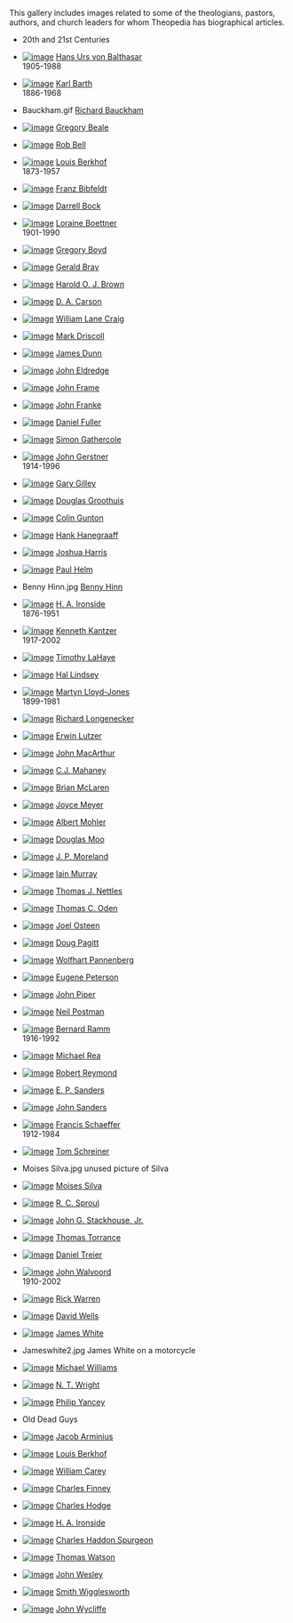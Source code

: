 This gallery includes images related to some of the theologians,
pastors, authors, and church leaders for whom Theopedia has
biographical articles.

-   20th and 21st Centuries
-   [![image](/images/thumb/3/30/Balthasar.jpg/73px-Balthasar.jpg.pagespeed.ce.HmeWXnQt9h.jpg)](/File:Balthasar.jpg)
    [Hans Urs von Balthasar](/Hans_Urs_von_Balthasar "Hans Urs von Balthasar")  
    1905-1988

-   [![image](/images/thumb/c/c1/Karl_barth.jpg/71px-Karl_barth.jpg.pagespeed.ce.r6Rdcw9fhN.jpg)](/File:Karl_barth.jpg)
    [Karl Barth](/Karl_Barth "Karl Barth")  
    1886-1968

-   Bauckham.gif
    [Richard Bauckham](/Richard_Bauckham "Richard Bauckham")

-   [![image](/images/thumb/f/f2/Beale.jpg/99px-Beale.jpg.pagespeed.ce.81u8YnWYuV.jpg)](/File:Beale.jpg)
    [Gregory Beale](/Gregory_Beale "Gregory Beale")

-   [![image](/images/thumb/f/f1/RBell1.jpg/91px-RBell1.jpg.pagespeed.ce.CZC4FZXgGy.jpg)](/File:RBell1.jpg)
    [Rob Bell](/Rob_Bell "Rob Bell")

-   [![image](/images/thumb/9/94/LouisBerkhof.jpg/93px-LouisBerkhof.jpg.pagespeed.ce.uTmX8SAfAZ.jpg)](/File:LouisBerkhof.jpg)
    [Louis Berkhof](/Louis_Berkhof "Louis Berkhof")  
    1873-1957

-   [![image](/images/thumb/6/6e/Bibfeldt.jpg/120px-Bibfeldt.jpg.pagespeed.ce.pNh2BMOdya.jpg)](/File:Bibfeldt.jpg)
    [Franz Bibfeldt](/index.php?title=Franz_Bibfeldt&action=edit&redlink=1 "Franz Bibfeldt (page does not exist)")

-   [![image](/images/thumb/a/a8/Bock.jpeg/96px-Bock.jpeg.pagespeed.ce.h1ytUMoh9V.jpg)](/File:Bock.jpeg)
    [Darrell Bock](/Darrell_Bock "Darrell Bock")

-   [![image](/images/thumb/5/5c/LoraineBoettner.jpg/94px-LoraineBoettner.jpg.pagespeed.ce.WhvJYOKm6N.jpg)](/File:LoraineBoettner.jpg)
    [Loraine Boettner](/Loraine_Boettner "Loraine Boettner")  
    1901-1990

-   [![image](/images/thumb/7/79/GregBoyd.jpg/81px-GregBoyd.jpg.pagespeed.ce.C7PvyZAVMT.jpg)](/File:GregBoyd.jpg)
    [Gregory Boyd](/Gregory_Boyd "Gregory Boyd")

-   [![image](/images/thumb/a/ac/Bray.jpg/99px-Bray.jpg.pagespeed.ce.IkUeN1sbu-.jpg)](/File:Bray.jpg)
    [Gerald Bray](/Gerald_Bray "Gerald Bray")

-   [![image](/images/thumb/1/10/HOJ_Brown.jpg/86px-HOJ_Brown.jpg.pagespeed.ce.DBCZI7WJ5k.jpg)](/File:HOJ_Brown.jpg)
    [Harold O. J. Brown](/Harold_O._J._Brown "Harold O. J. Brown")

-   [![image](/images/thumb/b/b8/Dacarson.jpg/77px-Dacarson.jpg.pagespeed.ce.wBA2Y9KGMh.jpg)](/File:Dacarson.jpg)
    [D. A. Carson](/D._A._Carson "D. A. Carson")

-   [![image](/images/0/03/Craig.jpg.pagespeed.ce.un169cdqPD.jpg)](/File:Craig.jpg)
    [William Lane Craig](/William_Lane_Craig "William Lane Craig")

-   [![image](/images/thumb/c/c3/Driscoll.jpg/82px-Driscoll.jpg.pagespeed.ce.LppC_-RGrc.jpg)](/File:Driscoll.jpg)
    [Mark Driscoll](/Mark_Driscoll "Mark Driscoll")

-   [![image](/images/thumb/0/08/Dunn.jpg/84px-Dunn.jpg.pagespeed.ce.tt61dtSJbu.jpg)](/File:Dunn.jpg)
    [James Dunn](/James_Dunn "James Dunn")

-   [![image](/images/thumb/2/2d/Johneldredge.jpg/94px-Johneldredge.jpg.pagespeed.ce.yVozI_H0rB.jpg)](/File:Johneldredge.jpg)
    [John Eldredge](/John_Eldredge "John Eldredge")

-   [![image](/images/thumb/2/21/Johnframe.jpg/94px-Johnframe.jpg.pagespeed.ce.dKVwNRvpH5.jpg)](/File:Johnframe.jpg)
    [John Frame](/John_Frame "John Frame")

-   [![image](/images/thumb/b/b4/Franke.jpg/90px-Franke.jpg.pagespeed.ce.50bszWSIRV.jpg)](/File:Franke.jpg)
    [John Franke](/John_Franke "John Franke")

-   [![image](/images/thumb/4/41/Fuller.jpg/90px-Fuller.jpg.pagespeed.ce.lT4zOE7xYr.jpg)](/File:Fuller.jpg)
    [Daniel Fuller](/Daniel_Fuller "Daniel Fuller")

-   [![image](/images/thumb/e/e4/SimonGathercole.jpg/111px-SimonGathercole.jpg.pagespeed.ce.FpiJRWVsvW.jpg)](/File:SimonGathercole.jpg)
    [Simon Gathercole](/Simon_Gathercole "Simon Gathercole")

-   [![image](/images/thumb/8/86/Gerstner.jpg/80px-Gerstner.jpg.pagespeed.ce.Szrq6A5UZ7.jpg)](/File:Gerstner.jpg)
    [John Gerstner](/John_Gerstner "John Gerstner")  
    1914-1996

-   [![image](/images/thumb/1/14/GaryEGilley.jpg/120px-GaryEGilley.jpg.pagespeed.ce.CVqVJ6cW_w.jpg)](/File:GaryEGilley.jpg)
    [Gary Gilley](/Gary_Gilley "Gary Gilley")

-   [![image](/images/thumb/6/6f/Groothuis.jpeg/91px-Groothuis.jpeg.pagespeed.ce.DQ3qK19t0r.jpg)](/File:Groothuis.jpeg)
    [Douglas Groothuis](/Douglas_Groothuis "Douglas Groothuis")

-   [![image](/images/thumb/f/f3/Gunton.jpg/81px-Gunton.jpg.pagespeed.ce.IkPDqG-Dla.jpg)](/File:Gunton.jpg)
    [Colin Gunton](/Colin_Gunton "Colin Gunton")

-   [![image](/images/thumb/1/13/Hanegraaff_Hank.png/90px-Hanegraaff_Hank.png.pagespeed.ce.RlyGVJ_SCd.png)](/File:Hanegraaff_Hank.png)
    [Hank Hanegraaff](/Hank_Hanegraaff "Hank Hanegraaff")

-   [![image](/images/thumb/c/ca/Joshharris.jpg/120px-Joshharris.jpg.pagespeed.ce.3YtVqBM-9G.jpg)](/File:Joshharris.jpg)
    [Joshua Harris](/Joshua_Harris "Joshua Harris")

-   [![image](/images/thumb/c/c8/Helm.jpg/100px-Helm.jpg.pagespeed.ce.FcD_tistLY.jpg)](/File:Helm.jpg)
    [Paul Helm](/Paul_Helm "Paul Helm")

-   Benny Hinn.jpg
    [Benny Hinn](/Benny_Hinn "Benny Hinn")

-   [![image](/images/thumb/a/af/Ironside.jpg/88px-Ironside.jpg.pagespeed.ce.Vr_3hyy1wE.jpg)](/File:Ironside.jpg)
    [H. A. Ironside](/H._A._Ironside "H. A. Ironside")  
    1876-1951

-   [![image](/images/thumb/9/92/Kantzer.jpg/117px-Kantzer.jpg.pagespeed.ce.xB6hZxJBy3.jpg)](/File:Kantzer.jpg)
    [Kenneth Kantzer](/Kenneth_Kantzer "Kenneth Kantzer")  
    1917-2002

-   [![image](/images/thumb/1/1f/LaHaye.jpg/106px-LaHaye.jpg.pagespeed.ce.oJgLFSDzfs.jpg)](/File:LaHaye.jpg)
    [Timothy LaHaye](/Timothy_LaHaye "Timothy LaHaye")

-   [![image](/images/thumb/3/33/Lindsey.jpg/89px-Lindsey.jpg.pagespeed.ce.aCvS9ZEFFx.jpg)](/File:Lindsey.jpg)
    [Hal Lindsey](/Hal_Lindsey "Hal Lindsey")

-   [![image](/images/thumb/1/1c/Martynlloyd-jones.jpg/120px-Martynlloyd-jones.jpg.pagespeed.ce.QODWPxvZpe.jpg)](/File:Martynlloyd-jones.jpg)
    [Martyn Lloyd-Jones](/Martyn_Lloyd-Jones "Martyn Lloyd-Jones")  
    1899-1981

-   [![image](/images/thumb/f/ff/Longenecker.jpg/86px-Longenecker.jpg.pagespeed.ce.k6PbtzvhMJ.jpg)](/File:Longenecker.jpg)
    [Richard Longenecker](/Richard_Longenecker "Richard Longenecker")

-   [![image](/images/thumb/3/38/LutzerErwin.jpg/80px-LutzerErwin.jpg.pagespeed.ce.YyqDEBgStK.jpg)](/File:LutzerErwin.jpg)
    [Erwin Lutzer](/Erwin_Lutzer "Erwin Lutzer")

-   [![image](/images/thumb/5/5c/JohnMacArthur.jpg/80px-JohnMacArthur.jpg.pagespeed.ce.E1A2qwszCJ.jpg)](/File:JohnMacArthur.jpg)
    [John MacArthur](/John_MacArthur "John MacArthur")

-   [![image](/images/thumb/5/52/Cjmahaney.jpg/88px-Cjmahaney.jpg.pagespeed.ce.n551rFDThn.jpg)](/File:Cjmahaney.jpg)
    [C.J. Mahaney](/C.J._Mahaney "C.J. Mahaney")

-   [![image](/images/thumb/4/4a/Brianmclaren.jpg/91px-Brianmclaren.jpg.pagespeed.ce.9Z1Urz1Ldl.jpg)](/File:Brianmclaren.jpg)
    [Brian McLaren](/Brian_McLaren "Brian McLaren")

-   [![image](/images/thumb/7/7a/Joycemeyer.jpg/120px-Joycemeyer.jpg.pagespeed.ce.m9bGu63uzc.jpg)](/File:Joycemeyer.jpg)
    [Joyce Meyer](/Joyce_Meyer "Joyce Meyer")

-   [![image](/images/thumb/1/12/Albert_mohler.jpg/96px-Albert_mohler.jpg.pagespeed.ce.1CXP4GRAry.jpg)](/File:Albert_mohler.jpg)
    [Albert Mohler](/Albert_Mohler "Albert Mohler")

-   [![image](/images/thumb/a/aa/Moo.jpg/93px-Moo.jpg.pagespeed.ce.DeQp6Q0swx.jpg)](/File:Moo.jpg)
    [Douglas Moo](/Douglas_Moo "Douglas Moo")

-   [![image](/images/b/be/Moreland.jpg.pagespeed.ce.qdCAn11RjP.jpg)](/File:Moreland.jpg)
    [J. P. Moreland](/J._P._Moreland "J. P. Moreland")

-   [![image](/images/5/58/Iain_murray.jpg.pagespeed.ce.XpAo5Hy2Ez.jpg)](/File:Iain_murray.jpg)
    [Iain Murray](/Iain_Murray "Iain Murray")

-   [![image](/images/thumb/3/36/Nettles.jpg/96px-Nettles.jpg.pagespeed.ce.m7fOj3YBJu.jpg)](/File:Nettles.jpg)
    [Thomas J. Nettles](/Thomas_J._Nettles "Thomas J. Nettles")

-   [![image](/images/thumb/3/30/Toden.jpg/91px-Toden.jpg.pagespeed.ce.Y5_LnDvSP7.jpg)](/File:Toden.jpg)
    [Thomas C. Oden](/Thomas_C._Oden "Thomas C. Oden")

-   [![image](/images/thumb/8/86/Joelosteen.jpg/97px-Joelosteen.jpg.pagespeed.ce.yKOFFg9Mu-.jpg)](/File:Joelosteen.jpg)
    [Joel Osteen](/Joel_Osteen "Joel Osteen")

-   [![image](/images/thumb/5/5f/Pagitt.jpg/80px-Pagitt.jpg.pagespeed.ce.6br6U9r7jk.jpg)](/File:Pagitt.jpg)
    [Doug Pagitt](/Doug_Pagitt "Doug Pagitt")

-   [![image](/images/thumb/1/10/Pannenberg.jpg/90px-Pannenberg.jpg.pagespeed.ce.105NIp_IQ4.jpg)](/File:Pannenberg.jpg)
    [Wolfhart Pannenberg](/Wolfhart_Pannenberg "Wolfhart Pannenberg")

-   [![image](/images/thumb/7/7c/EugenePeterson.jpg/100px-EugenePeterson.jpg.pagespeed.ce.km7u2HHlGW.jpg)](/File:EugenePeterson.jpg)
    [Eugene Peterson](/Eugene_Peterson "Eugene Peterson")

-   [![image](/images/thumb/a/ad/Johnpiper.jpg/95px-Johnpiper.jpg.pagespeed.ce.HniN3Dq6vc.jpg)](/File:Johnpiper.jpg)
    [John Piper](/John_Piper "John Piper")

-   [![image](/images/f/fd/Neil_postman.jpg.pagespeed.ce.O65VRott7q.jpg)](/File:Neil_postman.jpg)
    [Neil Postman](/Neil_Postman "Neil Postman")

-   [![image](/images/thumb/5/51/Ramm2.jpg/81px-Ramm2.jpg.pagespeed.ce.Z10tlOIcYi.jpg)](/File:Ramm2.jpg)
    [Bernard Ramm](/Bernard_Ramm "Bernard Ramm")  
    1916-1992

-   [![image](/images/thumb/3/33/Rea.jpeg/91px-Rea.jpeg.pagespeed.ce.Yt0ZtqJ3kZ.jpg)](/File:Rea.jpeg)
    [Michael Rea](/Michael_Rea "Michael Rea")

-   [![image](/images/thumb/a/a2/Robertreymond.jpg/89px-Robertreymond.jpg.pagespeed.ce.pwGQKHdQQx.jpg)](/File:Robertreymond.jpg)
    [Robert Reymond](/Robert_Reymond "Robert Reymond")

-   [![image](/images/thumb/1/12/Sanders.jpg/93px-Sanders.jpg.pagespeed.ce.kVeJx9vK_b.jpg)](/File:Sanders.jpg)
    [E. P. Sanders](/E._P._Sanders "E. P. Sanders")

-   [![image](/images/thumb/c/cb/JohnESanders.jpg/84px-JohnESanders.jpg.pagespeed.ce.glxBMkUZmr.jpg)](/File:JohnESanders.jpg)
    [John Sanders](/John_Sanders "John Sanders")

-   [![image](/images/thumb/8/8f/Francisschaeffer.jpg/101px-Francisschaeffer.jpg.pagespeed.ce.qkM9BpMsCU.jpg)](/File:Francisschaeffer.jpg)
    [Francis Schaeffer](/Francis_Schaeffer "Francis Schaeffer")  
    1912-1984

-   [![image](/images/thumb/a/ad/TomSchreiner.jpg/80px-TomSchreiner.jpg.pagespeed.ce.IfAtoZwfg7.jpg)](/File:TomSchreiner.jpg)
    [Tom Schreiner](/Tom_Schreiner "Tom Schreiner")

-   Moises Silva.jpg
    unused picture of Silva

-   [![image](/images/thumb/7/70/Silva.jpg/120px-Silva.jpg.pagespeed.ce.IGleEI6GpH.jpg)](/File:Silva.jpg)
    [Moises Silva](/Moises_Silva "Moises Silva")

-   [![image](/images/thumb/e/e2/Rcsproul.jpg/85px-Rcsproul.jpg.pagespeed.ce.GHmCpyO7pe.jpg)](/File:Rcsproul.jpg)
    [R. C. Sproul](/R._C._Sproul "R. C. Sproul")

-   [![image](/images/thumb/d/d4/Stackhouse.jpg/100px-Stackhouse.jpg.pagespeed.ce.6UymndhxlO.jpg)](/File:Stackhouse.jpg)
    [John G. Stackhouse, Jr.](/John_G._Stackhouse,_Jr. "John G. Stackhouse, Jr.")

-   [![image](/images/thumb/c/cd/Torrance.jpg/81px-Torrance.jpg.pagespeed.ce.MwHCZG1_72.jpg)](/File:Torrance.jpg)
    [Thomas Torrance](/Thomas_Torrance "Thomas Torrance")

-   [![image](/images/thumb/6/68/Treier.jpg/99px-Treier.jpg.pagespeed.ce.hx2_HFU44L.jpg)](/File:Treier.jpg)
    [Daniel Treier](/Daniel_Treier "Daniel Treier")

-   [![image](/images/thumb/9/9c/Walvoord.png/111px-Walvoord.png.pagespeed.ce.Teb8Bq_q2W.png)](/File:Walvoord.png)
    [John Walvoord](/John_Walvoord "John Walvoord")  
    1910-2002

-   [![image](/images/thumb/f/fc/Rickwarren.jpg/97px-Rickwarren.jpg.pagespeed.ce.IGau_24l0j.jpg)](/File:Rickwarren.jpg)
    [Rick Warren](/Rick_Warren "Rick Warren")

-   [![image](/images/thumb/0/09/Wells.jpg/80px-Wells.jpg.pagespeed.ce.52AqCOkan-.jpg)](/File:Wells.jpg)
    [David Wells](/David_Wells "David Wells")

-   [![image](/images/thumb/2/2c/Jameswhite.jpg/86px-Jameswhite.jpg.pagespeed.ce.XFQeiWgWPN.jpg)](/File:Jameswhite.jpg)
    [James White](/James_White "James White")

-   Jameswhite2.jpg
    James White on a motorcycle

-   [![image](/images/3/39/Williams06.JPG.pagespeed.ce.Vyd11y_oyg.jpg)](/File:Williams06.JPG)
    [Michael Williams](/Michael_Williams "Michael Williams")

-   [![image](/images/thumb/6/6d/N.T._Wright.jpg/111px-N.T._Wright.jpg.pagespeed.ce.OwEaQXUQIQ.jpg)](/File:N.T._Wright.jpg)
    [N. T. Wright](/N._T._Wright "N. T. Wright")

-   [![image](/images/thumb/5/5a/Yancey.jpg/120px-Yancey.jpg.pagespeed.ce.XsGkOPvEXj.jpg)](/File:Yancey.jpg)
    [Philip Yancey](/Philip_Yancey "Philip Yancey")


-   Old Dead Guys
-   [![image](/images/thumb/a/af/Arminius.jpg/119px-Arminius.jpg.pagespeed.ce.ipNxtXMBqb.jpg)](/File:Arminius.jpg)
    [Jacob Arminius](/Jacob_Arminius "Jacob Arminius")

-   [![image](/images/thumb/9/94/LouisBerkhof.jpg/93px-LouisBerkhof.jpg.pagespeed.ce.uTmX8SAfAZ.jpg)](/File:LouisBerkhof.jpg)
    [Louis Berkhof](/Louis_Berkhof "Louis Berkhof")

-   [![image](/images/thumb/f/ff/Williamcarey.jpg/84px-Williamcarey.jpg.pagespeed.ce.r1tfw77j6C.jpg)](/File:Williamcarey.jpg)
    [William Carey](/William_Carey "William Carey")

-   [![image](/images/thumb/b/bf/Charlesfinney.jpg/79px-Charlesfinney.jpg.pagespeed.ce.UDamUDADcc.jpg)](/File:Charlesfinney.jpg)
    [Charles Finney](/Charles_Finney "Charles Finney")

-   [![image](/images/thumb/1/1a/CharlesHodge.jpg/89px-CharlesHodge.jpg.pagespeed.ce.gh2nq3DYJu.jpg)](/File:CharlesHodge.jpg)
    [Charles Hodge](/Charles_Hodge "Charles Hodge")

-   [![image](/images/thumb/a/af/Ironside.jpg/88x119x88px-Ironside.jpg.pagespeed.ic.HobcTU26__.jpg)](/File:Ironside.jpg)
    [H. A. Ironside](/H._A._Ironside "H. A. Ironside")

-   [![image](/images/thumb/8/81/Spurgeon.jpg/82px-Spurgeon.jpg.pagespeed.ce.iBMFA0hFtg.jpg)](/File:Spurgeon.jpg)
    [Charles Haddon Spurgeon](/Charles_Haddon_Spurgeon "Charles Haddon Spurgeon")

-   [![image](/images/thumb/6/6f/Thomaswatson.jpg/116px-Thomaswatson.jpg.pagespeed.ce.lbZQnWXdKw.jpg)](/File:Thomaswatson.jpg)
    [Thomas Watson](/Thomas_Watson "Thomas Watson")

-   [![image](/images/thumb/a/a8/JohnWesley.jpg/89px-JohnWesley.jpg.pagespeed.ce.hqqO_qG5ad.jpg)](/File:JohnWesley.jpg)
    [John Wesley](/John_Wesley "John Wesley")

-   [![image](/images/thumb/0/07/Smithwigglesworth.jpg/83px-Smithwigglesworth.jpg.pagespeed.ce.G2qwtkMcrc.jpg)](/File:Smithwigglesworth.jpg)
    [Smith Wigglesworth](/index.php?title=Smith_Wigglesworth&action=edit&redlink=1 "Smith Wigglesworth (page does not exist)")

-   [![image](/images/thumb/c/c7/JohnWycliffe.jpg/93px-JohnWycliffe.jpg.pagespeed.ce.yTMRhfV4Ap.jpg)](/File:JohnWycliffe.jpg)
    [John Wycliffe](/John_Wycliffe "John Wycliffe")




